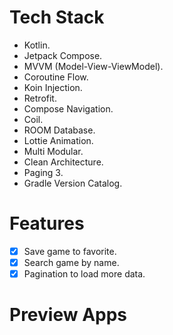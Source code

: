 # Tech Stack
* Kotlin.
* Jetpack Compose.
* MVVM (Model-View-ViewModel).
* Coroutine Flow.
* Koin Injection.
* Retrofit.
* Compose Navigation.
* Coil.
* ROOM Database.
* Lottie Animation.
* Multi Modular.
* Clean Architecture.
* Paging 3.
* Gradle Version Catalog.

# Features
- [x] Save game to favorite.
- [x] Search game by name.
- [x] Pagination to load more data.

# Preview Apps

